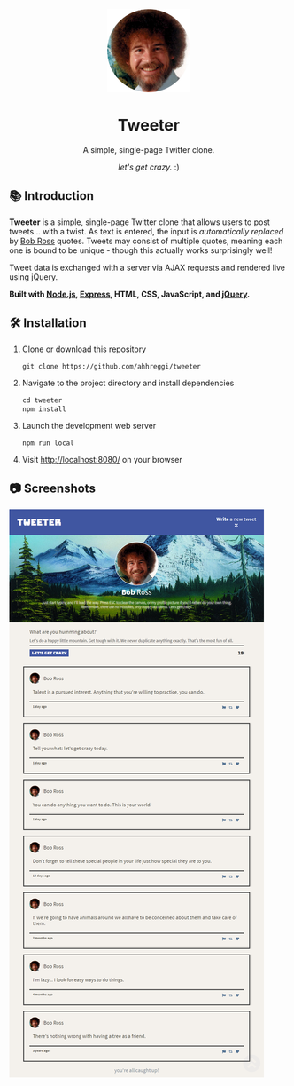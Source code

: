 <!-- TITLE -->
<div align="center">
<img src="public/images/bobross.png" alt="tweeter" width="150px">
<p>
<h1>Tweeter</h1>
<p>A simple, single-page Twitter clone.</p>
<p><i>let's get crazy.</i> :)
</p>
</div>

<!-- INTRODUCTION -->

## 📚 Introduction

<b>Tweeter</b> is a simple, single-page Twitter clone that allows users to post tweets... with a twist. As text is entered, the input is <i>automatically replaced</i> by [Bob Ross](https://en.wikipedia.org/wiki/Bob_Ross) quotes. Tweets may consist of multiple quotes, meaning each one is bound to be unique - though this actually works surprisingly well!

Tweet data is exchanged with a server via AJAX requests and rendered live using jQuery.

<b>Built with <a href="https://nodejs.org/en/">Node.js</a>, <a href="https://expressjs.com/">Express</a>, HTML, CSS, JavaScript, and [jQuery](https://jquery.com/).</b>

<!-- INSTALLATION -->

## 🛠 Installation

1. Clone or download this repository
   ```
   git clone https://github.com/ahhreggi/tweeter
   ```
2. Navigate to the project directory and install dependencies
   ```
   cd tweeter
   npm install
   ```
3. Launch the development web server
   ```
   npm run local
   ```
4. Visit <a href="http://localhost:8080/">http://localhost:8080/</a> on your browser

## 📷 Screenshots

<img src="./public/images/screenshots/tweeter-bobross.png" alt="screenshot">
